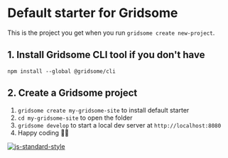 # Default starter for Gridsome

This is the project you get when you run `gridsome create new-project`.

## 1. Install Gridsome CLI tool if you don't have

`npm install --global @gridsome/cli`

## 2. Create a Gridsome project

1. `gridsome create my-gridsome-site` to install default starter
2. `cd my-gridsome-site` to open the folder
3. `gridsome develop` to start a local dev server at `http://localhost:8080`
4. Happy coding 🎉🙌

[![js-standard-style](https://img.shields.io/badge/code%20style-standard-brightgreen.svg)](http://standardjs.com)
